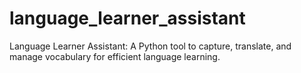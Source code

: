 # language_learner_assistant
Language Learner Assistant: A Python tool to capture, translate, and manage vocabulary for efficient language learning.
